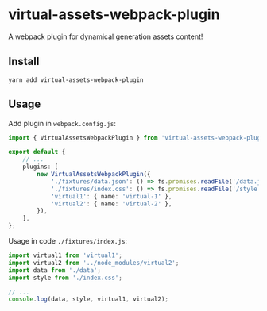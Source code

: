 # virtual-assets-webpack-plugin
A webpack plugin for dynamical generation assets content!

## Install
``` shell
yarn add virtual-assets-webpack-plugin
```

## Usage
Add plugin in `webpack.config.js`:
``` typescript
import { VirtualAssetsWebpackPlugin } from 'virtual-assets-webpack-plugin';

export default {
    // ...
    plugins: [
        new VirtualAssetsWebpackPlugin({
            './fixtures/data.json': () => fs.promises.readFile('/data.json'),
            './fixtures/index.css': () => fs.promises.readFile('/style.css'),
            'virtual1': { name: 'virtual-1' },
            'virtual2': { name: 'virtual-2' },
        }),
    ],
};
```
Usage in code `./fixtures/index.js`:
``` typescript
import virtual1 from 'virtual1';
import virtual2 from '../node_modules/virtual2';
import data from './data';
import style from './index.css';

// ...
console.log(data, style, virtual1, virtual2);
```
